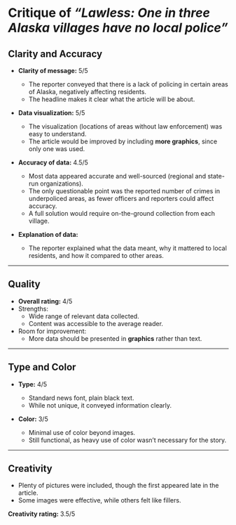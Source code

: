 # Critique of *“Lawless: One in three Alaska villages have no local police”*

## Clarity and Accuracy
- **Clarity of message:** 5/5  
  - The reporter conveyed that there is a lack of policing in certain areas of Alaska, negatively affecting residents.  
  - The headline makes it clear what the article will be about.  

- **Data visualization:** 5/5  
  - The visualization (locations of areas without law enforcement) was easy to understand.  
  - The article would be improved by including **more graphics**, since only one was used.  

- **Accuracy of data:** 4.5/5  
  - Most data appeared accurate and well-sourced (regional and state-run organizations).  
  - The only questionable point was the reported number of crimes in underpoliced areas, as fewer officers and reporters could affect accuracy.  
  - A full solution would require on-the-ground collection from each village.  

- **Explanation of data:**  
  - The reporter explained what the data meant, why it mattered to local residents, and how it compared to other areas.  

---

## Quality
- **Overall rating:** 4/5  
- Strengths:  
  - Wide range of relevant data collected.  
  - Content was accessible to the average reader.  
- Room for improvement:  
  - More data should be presented in **graphics** rather than text.  

---

## Type and Color
- **Type:** 4/5  
  - Standard news font, plain black text.  
  - While not unique, it conveyed information clearly.  

- **Color:** 3/5  
  - Minimal use of color beyond images.  
  - Still functional, as heavy use of color wasn’t necessary for the story.  

---

## Creativity
- Plenty of pictures were included, though the first appeared late in the article.  
- Some images were effective, while others felt like fillers.  

**Creativity rating:** 3.5/5
